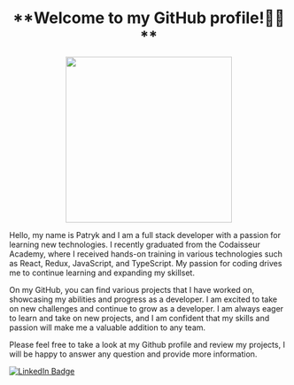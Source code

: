 <h1 align="center">**Welcome to my GitHub profile!👌🏼**</h1>

<div id="header" align="center">
  <img src="https://media.giphy.com/media/l3q2zbskZp2j8wniE/giphy.gif](https://media.giphy.com/media/l3q2zbskZp2j8wniE/giphy-downsized-large.gif" width="300"/>
</div>

Hello, my name is Patryk and I am a full stack developer with a passion for learning new technologies. I recently graduated from the Codaisseur Academy, where I received hands-on training in various technologies such as React, Redux, JavaScript, and TypeScript. My passion for coding drives me to continue learning and expanding my skillset.

On my GitHub, you can find various projects that I have worked on, showcasing my abilities and progress as a developer. I am excited to take on new challenges and continue to grow as a developer. I am always eager to learn and take on new projects, and I am confident that my skills and passion will make me a valuable addition to any team.


Please feel free to take a look at my Github profile and review my projects, I will be happy to answer any question and provide more information.

<div id="badges">
  <a href="https://www.linkedin.com/in/patrykzmurko/">
  <img src="https://img.shields.io/badge/LinkedIn-blue?style=for-the-badge&logo=linkedin&logoColor=white" alt="LinkedIn Badge"/>
  </a>
</div>

